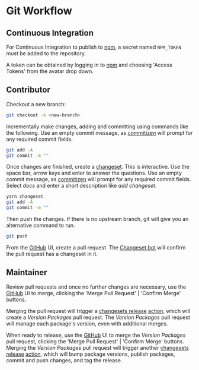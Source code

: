 # Git Workflow

## Continuous Integration

For Continuous Integration to publish to [npm](https://www.npmjs.com/), a secret named `NPM_TOKEN` must be added to the repository.

A token can be obtained by logging in to [npm](https://www.npmjs.com/) and choosing 'Access Tokens' from the avatar drop down.

## Contributor

Checkout a new branch:

```bash
git checkout -b <new-branch>
```

Incrementally make changes, adding and committing using commands like the following. Use an empty commit message, as [commitizen](https://www.npmjs.com/package/commitizen) will prompt for any required commit fields.

```bash
git add -A
git commit -m ""
```

Once changes are finished, create a [changeset](https://www.npmjs.com/package/@changesets/cli). This is interactive. Use the space bar, arrow keys and enter to answer the questions. Use an empty commit message, as [commitizen](https://www.npmjs.com/package/commitizen) will prompt for any required commit fields. Select _docs_ and enter a short description like _add changeset_.

```bash
yarn changeset
git add -A
git commit -m ""
```

Then push the changes. If there is no upstream branch, git will give you an alternative command to run.

```bash
git push
```

From the [GitHub](https://github.com/) UI, create a pull request.
The [Changeset bot](https://github.com/apps/changeset-bot) will confirm the pull request has a changeset in it.

## Maintainer

Review pull requests and once no further changes are necessary, use the [GitHub](https://github.com/) UI to merge, clicking the 'Merge Pull Request' | 'Confirm Merge' buttons.

Merging the pull request will trigger a [changesets release](https://github.com/changesets/action) [action](https://docs.github.com/en/actions), which will create a _Version Packages_ pull request. The _Version Packages_ pull request will manage each package's version, even with additional merges.

When ready to release, use the [GitHub](https://github.com/) UI to merge the _Version Packages_ pull request, clicking the 'Merge Pull Request' | 'Confirm Merge' buttons. Merging the _Version Packages_ pull request will trigger another [changesets release](https://github.com/changesets/action) [action](https://docs.github.com/en/actions), which will bump package versions, publish packages, commit and push changes, and tag the release.
